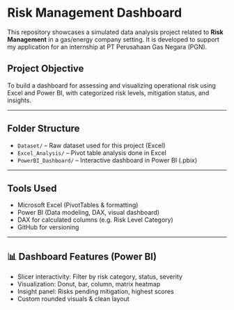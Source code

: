 #  Risk Management Dashboard

This repository showcases a simulated data analysis project related to **Risk Management** in a gas/energy company setting. It is developed to support my application for an internship at PT Perusahaan Gas Negara (PGN).

## Project Objective
To build a dashboard for assessing and visualizing operational risk using Excel and Power BI, with categorized risk levels, mitigation status, and insights.

---

## Folder Structure

- `Dataset/` – Raw dataset used for this project (Excel)
- `Excel_Analysis/` – Pivot table analysis done in Excel
- `PowerBI_Dashboard/` – Interactive dashboard in Power BI (.pbix)

---

##  Tools Used

- Microsoft Excel (PivotTables & formatting)
- Power BI (Data modeling, DAX, visual dashboard)
- DAX for calculated columns (e.g. Risk Level Category)
- GitHub for versioning

---

## 📊 Dashboard Features (Power BI)

- Slicer interactivity: Filter by risk category, status, severity
- Visualization: Donut, bar, column, matrix heatmap
- Insight panel: Risks pending mitigation, highest scores
- Custom rounded visuals & clean layout
